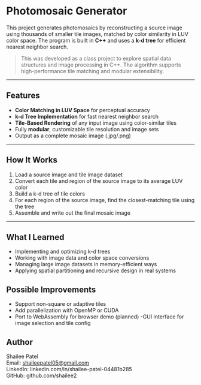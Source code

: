 
 
# Photomosaic Generator

This project generates photomosaics by reconstructing a source image using thousands of smaller tile images, matched by color similarity in LUV color space. The program is built in **C++** and uses a **k-d tree** for efficient nearest neighbor search.

> This was developed as a class project to explore spatial data structures and image processing in C++. The algorithm supports high-performance tile matching and modular extensibility.

---

## Features

- **Color Matching in LUV Space** for perceptual accuracy
- **k-d Tree Implementation** for fast nearest neighbor search
- **Tile-Based Rendering** of any input image using color-similar tiles
- Fully **modular**, customizable tile resolution and image sets
- Output as a complete mosaic image (.jpg/.png)

---

## How It Works

1. Load a source image and tile image dataset
2. Convert each tile and region of the source image to its average LUV color
3. Build a k-d tree of tile colors
4. For each region of the source image, find the closest-matching tile using the tree
5. Assemble and write out the final mosaic image

---

## What I Learned
- Implementing and optimizing k-d trees
- Working with image data and color space conversions
- Managing large image datasets in memory-efficient ways
- Applying spatial partitioning and recursive design in real systems

## Possible Improvements
- Support non-square or adaptive tiles
- Add parallelization with OpenMP or CUDA
- Port to WebAssembly for browser demo (planned)
-GUI interface for image selection and tile config

## Author
Shailee Patel <br>
Email: shaileepatel05@gmail.com <br>
LinkedIn: linkedin.com/in/shailee-patel-04481b285<br>
GitHub: github.com/shailee2


